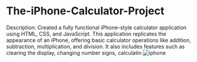 # The-iPhone-Calculator-Project
Description: Created a fully functional iPhone-style calculator application using HTML, CSS, and JavaScript. This application replicates the appearance of an iPhone, offering basic calculator operations like addition, subtraction, multiplication, and division. It also includes features such as clearing the display, changing number signs, calculatin
![iphone](https://github.com/manuchehrqoriev798/The-iPhone-Calculator-Project/assets/112572372/acf4584a-34a4-401d-afda-c29507c93135)
